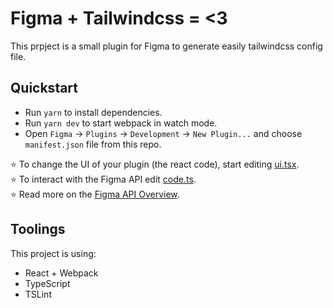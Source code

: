 # Figma + Tailwindcss = <3

This prpject is a small plugin for Figma to generate easily tailwindcss config file.

## Quickstart

- Run `yarn` to install dependencies.
- Run `yarn dev` to start webpack in watch mode.
- Open `Figma` -> `Plugins` -> `Development` -> `New Plugin...` and choose `manifest.json` file from this repo.

⭐ To change the UI of your plugin (the react code), start editing [ui.tsx](./src/ui.tsx).  
⭐ To interact with the Figma API edit [code.ts](./src/code.ts).  
⭐ Read more on the [Figma API Overview](https://www.figma.com/plugin-docs/api/api-overview/).

## Toolings

This project is using:

- React + Webpack
- TypeScript
- TSLint
